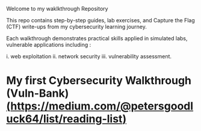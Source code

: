 Welcome to my waklkthrough Repository
  
This repo contains step-by-step guides, lab exercises, and Capture the Flag (CTF) write-ups from my cybersecurity learning journey.

Each walkthrough demonstrates practical skills applied in simulated labs, vulnerable applications including : 

i. web exploitation
ii.  network security
iii. vulnerability assessment.

# My first Cybersecurity Walkthrough (Vuln-Bank) [(https://medium.com/@petersgoodluck64/list/reading-list)](https://medium.com/@goodypetes/list/reading-list)
